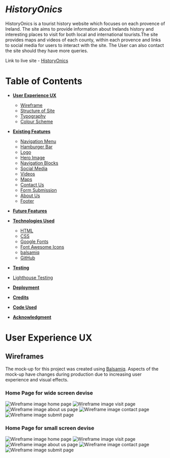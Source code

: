 # **_HistoryOnics_**

HistoryOnics is a tourist history website which focuses on each provence of Ireland. 
The site aims to provide information about Irelands history and interesting places 
to visit for both local and international tourists.The site provides maps and videos 
of each county, within each provence and links to social media for users to interact 
with the site. The User can also contact the site should they have more queries. 

Link to live site - [HistoryOnics](https://toby7658.github.io/History-Onics/)

# Table of Contents

* [**User Experience UX**](<#user-experience-ux>)
    * [Wireframe](<#wireframe>)
    * [Structure of Site](<#structure-of-site>)
    * [Typography](<#typography>)
    * [Colour Scheme](<#colour-scheme>)

* [**Existing Features**](<#existing-features>)
    * [Navigation Menu](<#navigation-menu>)
    * [Hamburger Bar](<#hamburger-bar>)
    * [Logo](<#logo>)
    * [Hero Image](<#hero-image>)
    * [Navigation Blocks](<#navigation-blocks>)
    * [Social Media](<#social-media>)
    * [Videos](<#videos>)
    * [Maps](<#maps>)
    * [Contact Us](<#contact-us>)
    * [Form Submission](<#form-submission>)
    * [About Us](<#about-us>)
    * [Footer](<#footer>)

* [**Future Features**](<#future-features>)

* [**Technologies Used**](<#technologies-used>)
  * [HTML](#html)
  * [CSS](#css)
  * [Google Fonts](#google-fonts)
  * [Font Awesome Icons](#font-awesome-icons)
  * [balsamiq](#balsamiq)
  * [GitHub](#github)
 


* [**Testing**](<#testing>)
- [Lighthouse Testing](#lighthouse-testing)

* [**Deployment**](<#deployment>)

* [**Credits**](<#credits>)

* [**Code Used**](<#code-used>)


* [**Acknowledgment**](<#Acknowledgment>)


# User Experience UX
## Wireframes
The mock-up for this project was created using [Balsamiq](https://balsamiq.com/wireframes/).
Aspects of the mock-up have changes during production due to increasing user experience and 
visual effects.

### Home Page for wide screen devise
![Wireframe image home page](./assets/images/wireframe-home-wide.jpg)
![Wireframe image visit page](./assets/images/wireframe-visit-wide.jpg)
![Wireframe image about us page](./assets/images/wireframe-about-wide.jpg)
![Wireframe image contact page](./assets/images/wireframe-contact-wide.jpg)
![Wireframe image submit page](./assets/images/wireframe-submit-wide.jpg)

### Home Page for small screen devise
![Wireframe image home page](./assets/images/wireframe-home-small.jpg)
![Wireframe image visit page](./assets/images/wireframe-visit-small.jpg)
![Wireframe image about us page](./assets/images/wireframe-about-small.jpg)
![Wireframe image contact page](./assets/images/wireframe-contact-small.jpg)
![Wireframe image submit page](./assets/images/wireframe-submit-small.jpg)

